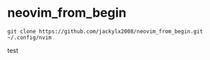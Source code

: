 # neovim_from_begin

`git clone https://github.com/jackylx2008/neovim_from_begin.git ~/.config/nvim`

test

